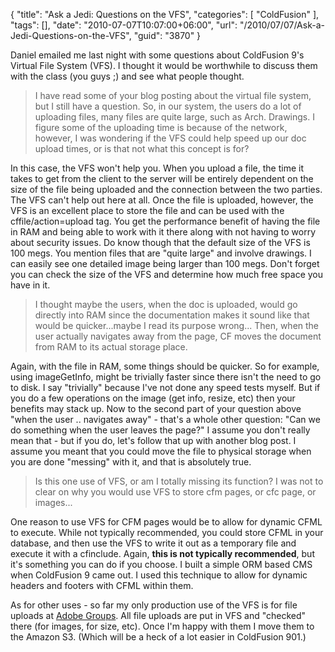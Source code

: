 {
	"title": "Ask a Jedi: Questions on the VFS",
	"categories": [
		"ColdFusion"
	],
	"tags": [],
	"date": "2010-07-07T10:07:00+06:00",
	"url": "/2010/07/07/Ask-a-Jedi-Questions-on-the-VFS",
	"guid": "3870"
}

Daniel emailed me last night with some questions about ColdFusion 9's Virtual File System (VFS). I thought it would be worthwhile to discuss them with the class (you guys ;) and see what people thought.
<!--more-->
<blockquote>
I have read some of your blog posting about the virtual file system, but I still have a question. So, in our system, the users do a lot of uploading files, many files are quite large, such as Arch. Drawings. I figure some of the uploading time is because of the network, however, I was wondering if the VFS could help speed up our doc upload times, or is that not what this concept is for?
</blockquote>

<p>

In this case, the VFS won't help you. When you upload a file, the time it takes to get from the client to the server will be entirely dependent on the size of the file being uploaded and the connection between the two parties. The VFS can't help out here at all. Once the file is uploaded, however, the VFS is an excellent place to store the file and can be used with the cffile/action=upload tag. You get the performance benefit of having the file in RAM and being able to work with it there along with not having to worry about security issues. Do know though that the default size of the VFS is 100 megs. You mention files that are "quite large" and involve drawings. I can easily see one detailed image being larger than 100 megs. Don't forget you can check the size of the VFS and determine how much free space you have in it.

<blockquote>
I thought maybe the users, when the doc is uploaded, would go directly into RAM since the documentation makes it sound like that would be quicker...maybe I read its purpose wrong...
Then, when the user actually navigates away from the page, CF moves the document from RAM to its actual storage place.
</blockquote>

Again, with the file in RAM, some things should be quicker. So for example, using imageGetInfo, might be trivially faster since there isn't the need to go to disk. I say "trivially" because I've not done any speed tests myself. But if you do a few operations on the image (get info, resize, etc) then your benefits may stack up. Now to the second part of your question above "when the user .. navigates away" - that's a whole other question: "Can we do something when the user leaves the page?" I assume you don't really mean that - but if you do, let's follow that up with another blog post. I assume you meant that you could move the file to physical storage when you are done "messing" with it, and that is absolutely true.

<blockquote>
Is this one use of VFS, or am I totally missing its function? I was not to clear on why you would use VFS to store cfm pages, or cfc page, or images...
</blockquote>

One reason to use VFS for CFM pages would be to allow for dynamic CFML to execute. While not typically recommended, you could store CFML in your database, and then use the VFS to write it out as a temporary file and execute it with a cfinclude. Again, <b>this is not typically recommended</b>, but it's something you can do if you choose. I built a simple ORM based CMS when ColdFusion 9 came out. I used this technique to allow for dynamic headers and footers with CFML within them. 

As for other uses - so far my only production use of the VFS is for file uploads at <a href="http://groups.adobe.com">Adobe Groups</a>. All file uploads are put in VFS and "checked" there (for images, for size, etc). Once I'm happy with them I move them to the Amazon S3. (Which will be a heck of a lot easier in ColdFusion 901.)